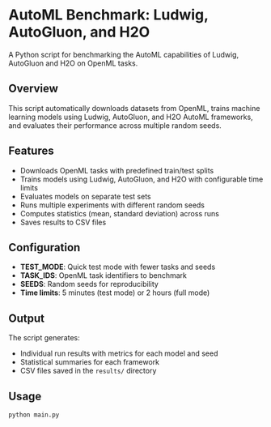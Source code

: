 # AutoML Benchmark: Ludwig, AutoGluon, and H2O

A Python script for benchmarking the AutoML capabilities of Ludwig, AutoGluon and H2O on OpenML tasks.

## Overview

This script automatically downloads datasets from OpenML, trains machine learning models using Ludwig, AutoGluon, and H2O AutoML frameworks, and evaluates their performance across multiple random seeds.

## Features

- Downloads OpenML tasks with predefined train/test splits  
- Trains models using Ludwig, AutoGluon, and H2O with configurable time limits  
- Evaluates models on separate test sets  
- Runs multiple experiments with different random seeds  
- Computes statistics (mean, standard deviation) across runs  
- Saves results to CSV files  

## Configuration

- **TEST_MODE**: Quick test mode with fewer tasks and seeds  
- **TASK_IDS**: OpenML task identifiers to benchmark  
- **SEEDS**: Random seeds for reproducibility  
- **Time limits**: 5 minutes (test mode) or 2 hours (full mode)  

## Output

The script generates:  
- Individual run results with metrics for each model and seed  
- Statistical summaries for each framework  
- CSV files saved in the `results/` directory

## Usage

```bash
python main.py
